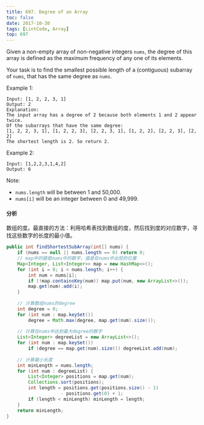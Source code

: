 ```yaml
---
title: 697. Degree of an Array
toc: false
date: 2017-10-30
tags: [LintCode, Array]
top: 697
---
```


Given a non-empty array of non-negative integers `nums`, the degree of this array is defined as the maximum frequency of any one of its elements.

Your task is to find the smallest possible length of a (contiguous) subarray of `nums`, that has the same degree as `nums`.

Example 1:

```
Input: [1, 2, 2, 3, 1]
Output: 2
Explanation: 
The input array has a degree of 2 because both elements 1 and 2 appear twice.
Of the subarrays that have the same degree:
[1, 2, 2, 3, 1], [1, 2, 2, 3], [2, 2, 3, 1], [1, 2, 2], [2, 2, 3], [2, 2]
The shortest length is 2. So return 2.
```

Example 2:

```
Input: [1,2,2,3,1,4,2]
Output: 6
```

Note:

* `nums.length` will be between 1 and 50,000.
* `nums[i]` will be an integer between 0 and 49,999.


#### 分析

数组的度。最直接的方法：利用哈希表找到数组的度，然后找到度的对应数字，寻找这些数字的长度的最小值。


```Java
public int findShortestSubArray(int[] nums) {
    if (nums == null || nums.length == 0) return 0;
    // map中的键是nums中的数字，值是在nums中出现的位置
    Map<Integer, List<Integer>> map = new HashMap<>();
    for (int i = 0; i < nums.length; i++) {
        int num = nums[i];
        if (!map.containsKey(num)) map.put(num, new ArrayList<>());
        map.get(num).add(i);
    }
    
    // 计算数组nums的degree
    int degree = 0;
    for (int num : map.keySet())
        degree = Math.max(degree, map.get(num).size());
    
    // 计算在nums中达到最大degree的数字
    List<Integer> degreeList = new ArrayList<>();
    for (int num : map.keySet())
        if (degree == map.get(num).size()) degreeList.add(num);       
    
    // 计算最小长度
    int minLength = nums.length;
    for (int num : degreeList) {
        List<Integer> positions = map.get(num);
        Collections.sort(positions);
        int length = positions.get(positions.size() - 1) 
                    - positions.get(0) + 1;
        if (length < minLength) minLength = length;
    }
    return minLength;   
}
```